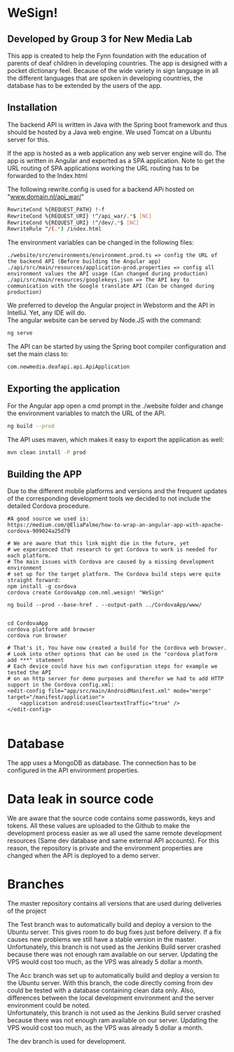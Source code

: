 # WeSign! 
## Developed by Group 3 for New Media Lab

This app is created to help the Fynn foundation with the education of parents of deaf children in developing countries. The app is designed with a pocket dictionary feel. Because of the wide variety in sign language in all the different languages that are spoken in developing countries, the database has to be extended by the users of the app. 

## Installation
The backend API is written in Java with the Spring boot framework and thus should be hosted by a Java web engine. We used Tomcat on a Ubuntu server for this. 

If the app is hosted as a web application any web server engine will do. The app is written in Angular and exported as a SPA application. Note to get the URL routing of SPA applications working the URL routing has to be forwarded to the Index.html

The following rewrite.config is used for a backend APi hosted on "www.domain.nl/api_war/"
```bash
RewriteCond %{REQUEST_PATH} !-f
RewriteCond %{REQUEST_URI} !^/api_war/.*$ [NC]
RewriteCond %{REQUEST_URI} !^/dev/.*$ [NC]
RewriteRule ^/(.*) /index.html 
```

The environment variables can be changed in the following files:
``` Config
./website/src/environments/environment.prod.ts => config the URL of the backend API (Before building the Angular app)
./api/src/main/resources/application-prod.properties => config all environment values the API usage (Can changed during production)
./api/src/main/resources/googlekeys.json => The API key to communication with the Google translate API (Can be changed during production)
```

We preferred to develop the Angular project in Webstorm and the API in IntelliJ. Yet, any IDE will do.  
The angular website can be served by Node.JS with the command: 
```bash
ng serve
```
The API can be started by using the Spring boot compiler configuration and set the main class to: 
``` bash
com.newmedia.deafapi.api.ApiApplication
```

## Exporting the application

For the Angular app open a cmd prompt in the ./website folder and change the environment variables to match the URL of the API.
```Bash
ng build --prod 
```

The API uses maven, which makes it easy to export the application as well:
```Bash
mvn clean install -P prod
``` 

## Building the APP
Due to the different mobile platforms and versions and the frequent updates of the corresponding development tools we decided to not include the detailed Cordova procedure. 
``` 
#A good source we used is:
https://medium.com/@EliaPalme/how-to-wrap-an-angular-app-with-apache-cordova-909024a25d79

# We are aware that this link might die in the future, yet 
# we experienced that research to get Cordova to work is needed for each platform.
# The main issues with Cordova are caused by a missing development environment
# set up for the target platform. The Cordova build steps were quite straight forward:
npm install -g cordova
cordova create CordovaApp com.nml.wesign! "WeSign"

ng build --prod --base-href . --output-path ../CordovaApp/www/


cd CordovaApp
cordova platform add browser
cordova run browser

# That's it. You have now created a build for the Cordova web browser.
# Look into other options that can be used in the "cordova platform add ***" statement
# Each device could have his own configuration steps for example we tested the API 
# on an http server for demo purposes and therefor we had to add HTTP support in the Cordova config.xml:
<edit-config file="app/src/main/AndroidManifest.xml" mode="merge" target="/manifest/application">
    <application android:usesCleartextTraffic="true" />
</edit-config>
    

```

# Database
The app uses a MongoDB as database. The connection has to be configured in the API environment properties. 

# Data leak in source code
We are aware that the source code contains some passwords, keys and tokens. All these values are uploaded to the Github to make the development process easier as we all used the same remote development resources (Same dev database and same external API accounts). For this reason, the repository is private and the environment properties are changed when the API is deployed to a demo server.

# Branches

The master repository contains all versions that are used during deliveries of the project 

The Test branch was to automatically build and deploy a version to the Ubuntu server. This gives room to do bug fixes just before delivery. If a fix causes new problems we still have a stable version in the master.
Unfortunately, this branch is not used as the Jenkins Build server crashed because there was not enough ram available on our server. Updating the VPS would cost too much, as the VPS was already 5 dollar a month.

The Acc branch was set up to automatically build and deploy a version to the Ubuntu server. With this branch, the code directly coming from dev could be tested with a database containing clean data only. Also, differences between the local development environment and the server environment could be noted.  
Unfortunately, this branch is not used as the Jenkins Build server crashed because there was not enough ram available on our server. Updating the VPS would cost too much, as the VPS was already 5 dollar a month.

The dev branch is used for development. 
